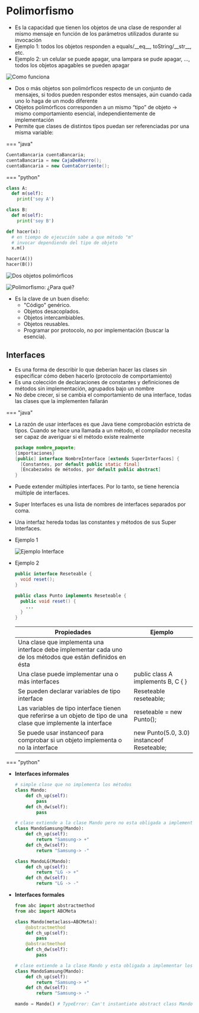 # Polimorfismo

* Es la capacidad que tienen los objetos de una clase de responder al mismo mensaje en función de los parámetros utilizados durante su invocación
* Ejemplo 1: todos los objetos responden a equals/\_\_eq\_\_, toString/\_\_str\_\_, etc.
* Ejemplo 2: un celular se puede apagar, una lampara se pude apagar, ..., todos los objetos apagables se pueden apagar

![Como funciona](img/polimorfismo1.png)

* Dos o más objetos son polimórficos respecto de un conjunto de mensajes, si todos pueden responder estos mensajes, aún cuando cada uno lo haga de un modo diferente
* Objetos polimórficos corresponden a un mismo “tipo” de objeto -> mismo comportamiento esencial, independientemente de implementación
* Permite que clases de distintos tipos puedan ser referenciadas por una misma variable:

=== "java"

```java
CuentaBancaria cuentaBancaria;
cuentaBancaria = new CajaDeAhorro();
cuentaBancaria = new CuentaCorriente();
```

=== "python"

```py
class A:
  def m(self):
    print('soy A')

class B:
  def m(self):
    print('soy B')

def hacer(x):
  # en tiempo de ejecución sabe a que método "m" 
  # invocar dependiendo del tipo de objeto
  x.m()       

hacer(A())
hacer(B())
```

![Dos objetos polimórficos](img/polimorfismo2.png)

![Polimorfismo: ¿Para qué?](img/polimorfismo3.png)

* Es la clave de un buen diseño:
  * "Código" genérico.
  * Objetos desacoplados.
  * Objetos intercambiables.
  * Objetos reusables.
  * Programar por protocolo, no por implementación (buscar la esencia).

## Interfaces

* Es una forma de describir lo que deberían hacer las clases sin especificar cómo deben hacerlo (protocolo de comportamiento)
* Es una colección de declaraciones de constantes y definiciones de métodos sin implementación, agrupados bajo un nombre
* No debe crecer, si se cambia el comportamiento de una interface, todas las clases que la implementen fallarán

=== "java"

* La razón de usar interfaces es que Java tiene comprobación estricta de tipos. Cuando se hace una llamada a un método, el compilador necesita ser capaz de averiguar si el método existe realmente

  ```java
  package nombre_paquete;
  {importaciones}
  [public] interface NombreInterface [extends SuperInterfaces] {
    [Constantes, por default public static final]
    [Encabezados de métodos, por default public abstract]
  }
  ```

* Puede extender múltiples interfaces. Por lo tanto, se tiene herencia múltiple de interfaces.
* Super Interfaces es una lista de nombres de interfaces separados por coma.
* Una interfaz hereda todas las constantes y métodos de sus Super Interfaces.
* Ejemplo 1

  ![Ejemplo Interface](img/interface-ejemplo.jpg)

* Ejemplo 2

  ```java
  public interface Reseteable {
    void reset();
  }
  ```

  ```java
  public class Punto implements Reseteable {
    public void reset() {
      ...
    }
  }
  ```

  | Propiedades | Ejemplo |
  | -- | -- |
  | Una clase que implementa una interface debe implementar cada uno de los métodos que están definidos en ésta ||
  | Una clase puede implementar una o más interfaces | public class A implements B, C { } |
  | Se pueden declarar variables de tipo interface | Reseteable reseteable; |
  | Las variables de tipo interface tienen que referirse a un objeto de tipo de una clase que implemente la interface | reseteable = new Punto(); |
  | Se puede usar instanceof para comprobar si un objeto implementa o no la interface | new Punto(5.0, 3.0) instanceof Reseteable; |

=== "python"

* **Interfaces informales**

  ```py
  # simple clase que no implementa los métodos
  class Mando:
      def ch_up(self):
          pass
      def ch_dw(self):
          pass

  # clase extiende a la clase Mando pero no esta obligada a implementar los métodos
  class MandoSamsung(Mando):
      def ch_up(self):
          return "Samsung-> +"
      def ch_dw(self):
          return "Samsung-> -"

  class MandoLG(Mando):
      def ch_up(self):
          return "LG -> +"
      def ch_dw(self):
          return "LG -> -"
  ```

* **Interfaces formales**

  ```py
  from abc import abstractmethod
  from abc import ABCMeta

  class Mando(metaclass=ABCMeta):
      @abstractmethod
      def ch_up(self):
          pass
      @abstractmethod
      def ch_dw(self):
          pass

  # clase extiende a la clase Mando y esta obligada a implementar los métodos
  class MandoSamsung(Mando):
      def ch_up(self):
          return "Samsung-> +"
      def ch_dw(self):
          return "Samsung-> -"

  mando = Mando() # TypeError: Can't instantiate abstract class Mando with abstract methods...
  ```
